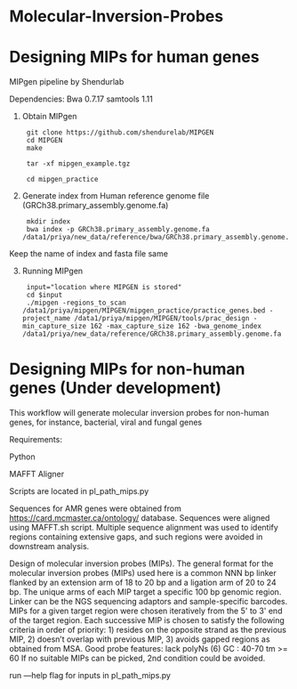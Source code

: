 # Molecular-Inversion-Probes


# Designing MIPs for human genes

MIPgen pipeline by Shendurlab 

Dependencies:
Bwa 0.7.17
samtools 1.11


1. Obtain MIPgen
    
        git clone https://github.com/shendurelab/MIPGEN
        cd MIPGEN
        make

        tar -xf mipgen_example.tgz

        cd mipgen_practice


2. Generate index from Human reference genome file (GRCh38.primary_assembly.genome.fa)
        
        mkdir index
        bwa index -p GRCh38.primary_assembly.genome.fa  /data1/priya/new_data/reference/bwa/GRCh38.primary_assembly.genome.fa  

Keep the name of index and fasta file same

3. Running MIPgen
        
        input="location where MIPGEN is stored"
        cd $input
        ./mipgen -regions_to_scan /data1/priya/mipgen/MIPGEN/mipgen_practice/practice_genes.bed -project_name /data1/priya/mipgen/MIPGEN/tools/prac_design -min_capture_size 162 -max_capture_size 162 -bwa_genome_index /data1/priya/new_data/reference/GRCh38.primary_assembly.genome.fa



# Designing MIPs for non-human genes (Under development)
 

This workflow will generate molecular inversion probes for non-human genes, for instance, bacterial, viral and fungal genes

Requirements:

Python

MAFFT Aligner

Scripts are located in pl_path_mips.py

Sequences for AMR genes were obtained from https://card.mcmaster.ca/ontology/ database.
Sequences were aligned using MAFFT.sh script.
Multiple sequence alignment was used to identify regions containing extensive gaps, and such regions were avoided in downstream analysis.


Design of molecular inversion probes (MIPs).
The general format for the molecular inversion probes (MIPs) used here is a common NNN bp linker flanked by an extension arm of 18 to 20 bp and a ligation arm of 20 to 24 bp.
The unique arms of each MIP target a specific 100 bp genomic region. 
Linker can be the NGS sequencing adaptors and sample-specific barcodes. 
MIPs for a given target region were chosen iteratively from the 5' to 3' end of the target region. Each successive MIP is chosen to satisfy the following criteria in order of priority: 1) resides on the opposite strand as the previous MIP, 2) doesn’t overlap with previous MIP, 3) avoids gapped regions as obtained from MSA. 
Good probe features: lack polyNs (6) GC : 40-70 tm >= 60
If no suitable MIPs can be picked, 2nd condition could be avoided.

run —help flag for inputs in pl_path_mips.py

